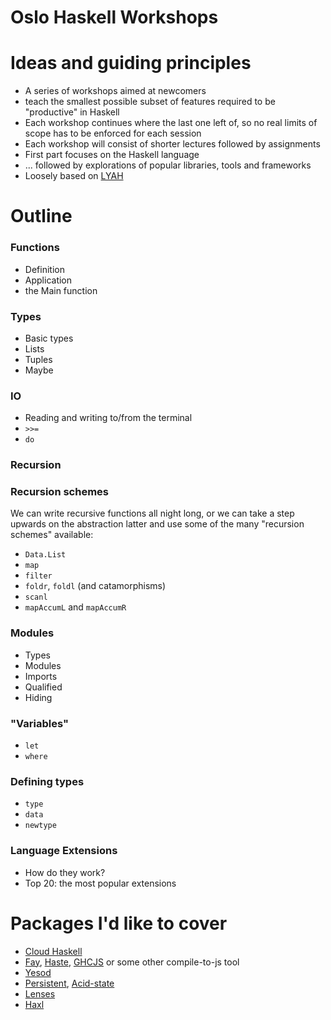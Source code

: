 Oslo Haskell Workshops
======================

# Ideas and guiding principles
* A series of workshops aimed at newcomers
* teach the smallest possible subset of features required to be "productive" in Haskell
* Each workshop continues where the last one left of, so no real limits of scope has to be enforced for each session
* Each workshop will consist of shorter lectures followed by assignments
* First part focuses on the Haskell language
* ... followed by explorations of popular libraries, tools and frameworks
* Loosely based on [LYAH](http://learnyouahaskell.com/)


# Outline

### Functions
* Definition
* Application
* the Main function

### Types
* Basic types
* Lists
* Tuples
* Maybe

### IO
* Reading and writing to/from the terminal
* `>>=`
* `do`

### Recursion

### Recursion schemes

We can write recursive functions all night long, or we can take a step upwards on the abstraction latter and use some of the many "recursion schemes" available:

* `Data.List`
* `map`
* `filter`
* `foldr`, `foldl` (and catamorphisms)
* `scanl`
* `mapAccumL` and `mapAccumR`

### Modules 
* Types
* Modules
* Imports
* Qualified
* Hiding

### "Variables"
* `let`
* `where`

### Defining types
* `type`
* `data`
* `newtype`

### Language Extensions
* How do they work?
* Top 20: the most popular extensions


# Packages I'd like to cover
* [Cloud Haskell](http://hackage.haskell.org/package/cloud-haskell)
* [Fay](http://hackage.haskell.org/package/fay), [Haste](http://hackage.haskell.org/package/haste), [GHCJS](https://github.com/ghcjs/ghcjs) or some other compile-to-js tool
* [Yesod](http://www.yesodweb.com/)
* [Persistent](http://hackage.haskell.org/package/persistent), [Acid-state](http://hackage.haskell.org/package/acid-state)
* [Lenses](http://hackage.haskell.org/package/lenses)
* [Haxl](http://hackage.haskell.org/package/haxl)


